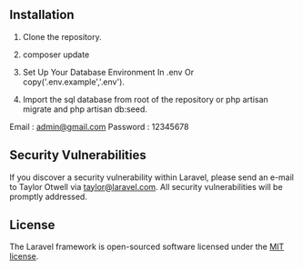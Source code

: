 

## Installation

1. Clone the repository.

2. composer update

4. Set Up Your Database Environment In .env Or copy('.env.example','.env').

3. Import the sql database from root of the repository or php artisan migrate and php artisan db:seed.

Email : admin@gmail.com
Password : 12345678

## Security Vulnerabilities

If you discover a security vulnerability within Laravel, please send an e-mail to Taylor Otwell via [taylor@laravel.com](mailto:taylor@laravel.com). All security vulnerabilities will be promptly addressed.

## License

The Laravel framework is open-sourced software licensed under the [MIT license](https://opensource.org/licenses/MIT).
